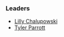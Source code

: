 ### Leaders

* [Lilly Chalupowski](mailto:lilly.chalupowski@owasp.org)
* [Tyler Parrott](mailto:tyler.parrott@owasp.org)
